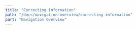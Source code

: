 ```yaml
---
title: "Correcting Information"
path: "/docs/navigation-overview/correcting-information"
part: "Navigation Overview"
---
```

